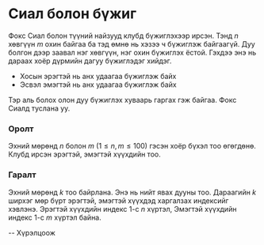 Сиал болон бүжиг
================

Фокс Сиал болон түүний найзууд клубд бүжиглэхээр ирсэн. Тэнд $n$ хөвгүүн $m$ охин байгаа ба тэд өмнө нь хэзээ ч бүжиглэж байгаагүй. Дуу болгон дээр заавал нэг хөвгүүн, нэг охин бүжиглэх ёстой. Гэхдээ энэ нь дараах хоёр дүрмийн дагуу бүжиглэдэг хийдэг.

 - Хосын эрэгтэй нь анх удаагаа бүжиглэж байх
 - Эсвэл эмэгтэй нь анх удаагаа бүжиглэж байх
 
Тэр аль болох олон дуу бүжиглэх хуваарь гаргах гэж байгаа. Фокс Сиалд туслана уу.

### Оролт
Эхний мөрөнд $n$ болон $m$  ($1 ≤ n, m ≤ 100$) гэсэн хоёр бүхэл тоо өгөгдөнө. Клубд ирсэн эрэгтэй, эмэгтэй хүүхдийн тоо.

### Гаралт
Эхний мөрөнд $k$ тоо байрлана. Энэ нь нийт явах дууны тоо. Дараагийн $k$ ширхэг мөр бүрт эрэгтэй, эмэгтэй хүүхдэд харгалзах индексийг хэвлэнэ. Эрэгтэй хүүхдийн индекс $1$-с $n$ хүртэл, Эмэгтэй хүүхдийн индекс $1$-с $m$ хүртэл байна.

-- Хүрэлцоож
